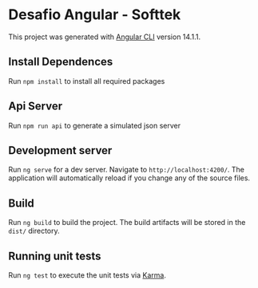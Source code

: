 # Desafio Angular - Softtek

This project was generated with [Angular CLI](https://github.com/angular/angular-cli) version 14.1.1.

## Install Dependences

Run `npm install` to install all required packages

## Api Server

Run `npm run api` to generate a simulated json server

## Development server

Run `ng serve` for a dev server. Navigate to `http://localhost:4200/`. The application will automatically reload if you change any of the source files.

## Build

Run `ng build` to build the project. The build artifacts will be stored in the `dist/` directory.

## Running unit tests

Run `ng test` to execute the unit tests via [Karma](https://karma-runner.github.io).
